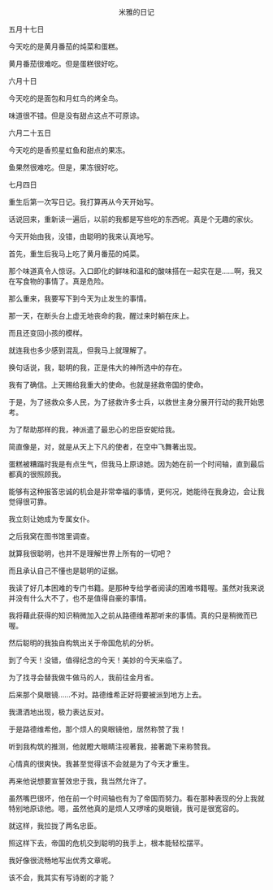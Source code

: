 <p align="center">米雅的日记</p>

五月十七日

今天吃的是黄月番茄的炖菜和蛋糕。

黄月番茄很难吃。但是蛋糕很好吃。

六月十日

今天吃的是面包和月虹鸟的烤全鸟。

味道很不错。但是没有甜点这点不可原谅。

六月二十五日

今天吃的是香煎星虹鱼和甜点的果冻。

鱼果然很难吃。但是，果冻很好吃。

七月四日

重生后第一次写日记。我打算再从今天开始写。

话说回来，重新读一遍后，以前的我都是写些吃的东西呢。真是个无趣的家伙。

今天开始由我，没错，由聪明的我来认真地写。

首先，重生后我马上吃了黄月番茄的炖菜。

那个味道真令人惊讶。入口即化的鲜味和温和的酸味搭在一起实在是……啊，我又在写食物的事情了。真是危险。

那么重来，我要写下到今天为止发生的事情。

那一天，在断头台上虚无地丧命的我，醒过来时躺在床上。

而且还变回小孩的模样。

就连我也多少感到混乱，但我马上就理解了。

换句话说，我，聪明的我，正是伟大的神所选中的存在。

我有了确信。上天赐给我重大的使命。也就是拯救帝国的使命。

于是，为了拯救众多人民，为了拯救许多士兵，以救世主身分展开行动的我开始思考。

为了帮助那样的我，神派遣了最忠心的忠臣安妮给我。

简直像是，对，就是从天上下凡的使者，在空中飞舞著出现。

蛋糕被糟蹋时我是有点生气，但我马上原谅她。因为她在前一个时间轴，直到最后都真的很照顾我。

能够有这种报答忠诚的机会是非常幸福的事情，更何况，她能待在我身边，会让我觉得很可靠。

我立刻让她成为专属女仆。

之后我窝在图书馆里调查。

就算我很聪明，也并不是理解世界上所有的一切吧？

而且承认自己不懂也是聪明的证据。

我读了好几本困难的专门书籍。是那种专给学者阅读的困难书籍喔。虽然对我来说并没有什么大不了，也不是值得自豪的事情。

我将藉此获得的知识稍微加入之前从路德维希那听来的事情。真的只是稍微而已喔。

然后聪明的我独自构筑出关于帝国危机的分析。

到了今天！没错，值得纪念的今天！美妙的今天来临了。

为了找寻会替我做牛做马的人，我前往金月省。

后来那个臭眼镜……不对。路德维希正好将要被派到地方上去。

我潇洒地出现，极力表达反对。

于是路德维希他，那个烦人的臭眼镜他，居然称赞了我！

听到我构筑的推测，他就瞪大眼睛注视著我，接著跪下来称赞我。

心情真的很爽快。我甚至觉得该不会就是为了今天才重生。

再来他说想要宣誓效忠于我，我当然允许了。

虽然嘴巴很坏，他在前一个时间轴也有为了帝国而努力。看在那种表现的分上我就特别地原谅他。嗯，虽然他真的是烦人又啰嗦的臭眼镜，我可是很宽容的。

就这样，我拉拢了两名忠臣。

照这样下去，帝国的危机交到聪明的我手上，根本能轻松摆平。

我好像很流畅地写出优秀文章呢。

该不会，我其实有写诗剧的才能？

